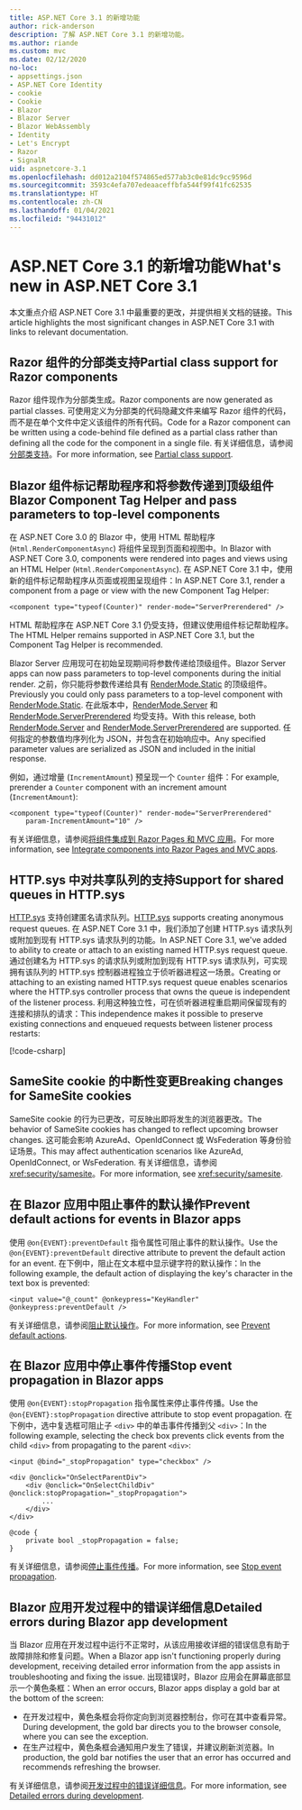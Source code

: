 ```yaml
---
title: ASP.NET Core 3.1 的新增功能
author: rick-anderson
description: 了解 ASP.NET Core 3.1 的新增功能。
ms.author: riande
ms.custom: mvc
ms.date: 02/12/2020
no-loc:
- appsettings.json
- ASP.NET Core Identity
- cookie
- Cookie
- Blazor
- Blazor Server
- Blazor WebAssembly
- Identity
- Let's Encrypt
- Razor
- SignalR
uid: aspnetcore-3.1
ms.openlocfilehash: dd012a2104f574865ed577ab3c0e81dc9cc9596d
ms.sourcegitcommit: 3593c4efa707edeaaceffbfa544f99f41fc62535
ms.translationtype: HT
ms.contentlocale: zh-CN
ms.lasthandoff: 01/04/2021
ms.locfileid: "94431012"
---
```

# <a name="whats-new-in-aspnet-core-31"></a><span data-ttu-id="195ee-103">ASP.NET Core 3.1 的新增功能</span><span class="sxs-lookup"><span data-stu-id="195ee-103">What's new in ASP.NET Core 3.1</span></span>

<span data-ttu-id="195ee-104">本文重点介绍 ASP.NET Core 3.1 中最重要的更改，并提供相关文档的链接。</span><span class="sxs-lookup"><span data-stu-id="195ee-104">This article highlights the most significant changes in ASP.NET Core 3.1 with links to relevant documentation.</span></span>

## <a name="partial-class-support-for-no-locrazor-components"></a><span data-ttu-id="195ee-105">Razor 组件的分部类支持</span><span class="sxs-lookup"><span data-stu-id="195ee-105">Partial class support for Razor components</span></span>

<span data-ttu-id="195ee-106">Razor 组件现作为分部类生成。</span><span class="sxs-lookup"><span data-stu-id="195ee-106">Razor components are now generated as partial classes.</span></span> <span data-ttu-id="195ee-107">可使用定义为分部类的代码隐藏文件来编写 Razor 组件的代码，而不是在单个文件中定义该组件的所有代码。</span><span class="sxs-lookup"><span data-stu-id="195ee-107">Code for a Razor component can be written using a code-behind file defined as a partial class rather than defining all the code for the component in a single file.</span></span> <span data-ttu-id="195ee-108">有关详细信息，请参阅[分部类支持](xref:blazor/components/index#partial-class-support)。</span><span class="sxs-lookup"><span data-stu-id="195ee-108">For more information, see [Partial class support](xref:blazor/components/index#partial-class-support).</span></span>

## <a name="no-locblazor-component-tag-helper-and-pass-parameters-to-top-level-components"></a><span data-ttu-id="195ee-109">Blazor 组件标记帮助程序和将参数传递到顶级组件</span><span class="sxs-lookup"><span data-stu-id="195ee-109">Blazor Component Tag Helper and pass parameters to top-level components</span></span>

<span data-ttu-id="195ee-110">在 ASP.NET Core 3.0 的 Blazor 中，使用 HTML 帮助程序 (`Html.RenderComponentAsync`) 将组件呈现到页面和视图中。</span><span class="sxs-lookup"><span data-stu-id="195ee-110">In Blazor with ASP.NET Core 3.0, components were rendered into pages and views using an HTML Helper (`Html.RenderComponentAsync`).</span></span> <span data-ttu-id="195ee-111">在 ASP.NET Core 3.1 中，使用新的组件标记帮助程序从页面或视图呈现组件：</span><span class="sxs-lookup"><span data-stu-id="195ee-111">In ASP.NET Core 3.1, render a component from a page or view with the new Component Tag Helper:</span></span>

```cshtml
<component type="typeof(Counter)" render-mode="ServerPrerendered" />
```

<span data-ttu-id="195ee-112">HTML 帮助程序在 ASP.NET Core 3.1 仍受支持，但建议使用组件标记帮助程序。</span><span class="sxs-lookup"><span data-stu-id="195ee-112">The HTML Helper remains supported in ASP.NET Core 3.1, but the Component Tag Helper is recommended.</span></span>

<span data-ttu-id="195ee-113">Blazor Server 应用现可在初始呈现期间将参数传递给顶级组件。</span><span class="sxs-lookup"><span data-stu-id="195ee-113">Blazor Server apps can now pass parameters to top-level components during the initial render.</span></span> <span data-ttu-id="195ee-114">之前，你只能将参数传递给具有 [RenderMode.Static](xref:Microsoft.AspNetCore.Mvc.Rendering.RenderMode.Static) 的顶级组件。</span><span class="sxs-lookup"><span data-stu-id="195ee-114">Previously you could only pass parameters to a top-level component with [RenderMode.Static](xref:Microsoft.AspNetCore.Mvc.Rendering.RenderMode.Static).</span></span> <span data-ttu-id="195ee-115">在此版本中，[RenderMode.Server](xref:Microsoft.AspNetCore.Mvc.Rendering.RenderMode.Server) 和 [RenderMode.ServerPrerendered](xref:Microsoft.AspNetCore.Mvc.Rendering.RenderMode.ServerPrerendered) 均受支持。</span><span class="sxs-lookup"><span data-stu-id="195ee-115">With this release, both [RenderMode.Server](xref:Microsoft.AspNetCore.Mvc.Rendering.RenderMode.Server) and [RenderMode.ServerPrerendered](xref:Microsoft.AspNetCore.Mvc.Rendering.RenderMode.ServerPrerendered) are supported.</span></span> <span data-ttu-id="195ee-116">任何指定的参数值均序列化为 JSON，并包含在初始响应中。</span><span class="sxs-lookup"><span data-stu-id="195ee-116">Any specified parameter values are serialized as JSON and included in the initial response.</span></span>

<span data-ttu-id="195ee-117">例如，通过增量 (`IncrementAmount`) 预呈现一个 `Counter` 组件：</span><span class="sxs-lookup"><span data-stu-id="195ee-117">For example, prerender a `Counter` component with an increment amount (`IncrementAmount`):</span></span>

```cshtml
<component type="typeof(Counter)" render-mode="ServerPrerendered" 
    param-IncrementAmount="10" />
```

<span data-ttu-id="195ee-118">有关详细信息，请参阅[将组件集成到 Razor Pages 和 MVC 应用](xref:blazor/components/prerendering-and-integration)。</span><span class="sxs-lookup"><span data-stu-id="195ee-118">For more information, see [Integrate components into Razor Pages and MVC apps](xref:blazor/components/prerendering-and-integration).</span></span>

## <a name="support-for-shared-queues-in-httpsys"></a><span data-ttu-id="195ee-119">HTTP.sys 中对共享队列的支持</span><span class="sxs-lookup"><span data-stu-id="195ee-119">Support for shared queues in HTTP.sys</span></span>

<span data-ttu-id="195ee-120">[HTTP.sys](xref:fundamentals/servers/httpsys) 支持创建匿名请求队列。</span><span class="sxs-lookup"><span data-stu-id="195ee-120">[HTTP.sys](xref:fundamentals/servers/httpsys) supports creating anonymous request queues.</span></span> <span data-ttu-id="195ee-121">在 ASP.NET Core 3.1 中，我们添加了创建 HTTP.sys 请求队列或附加到现有 HTTP.sys 请求队列的功能。</span><span class="sxs-lookup"><span data-stu-id="195ee-121">In ASP.NET Core 3.1, we've added to ability to create or attach to an existing named HTTP.sys request queue.</span></span> <span data-ttu-id="195ee-122">通过创建名为 HTTP.sys 的请求队列或附加到现有 HTTP.sys 请求队列，可实现拥有该队列的 HTTP.sys 控制器进程独立于侦听器进程这一场景。</span><span class="sxs-lookup"><span data-stu-id="195ee-122">Creating or attaching to an existing named HTTP.sys request queue enables scenarios where the HTTP.sys controller process that owns the queue is independent of the listener process.</span></span> <span data-ttu-id="195ee-123">利用这种独立性，可在侦听器进程重启期间保留现有的连接和排队的请求：</span><span class="sxs-lookup"><span data-stu-id="195ee-123">This independence makes it possible to preserve existing connections and enqueued requests between listener process restarts:</span></span>

[!code-csharp[](sample/Program.cs?name=snippet)]

## <a name="breaking-changes-for-samesite-no-loccookies"></a><span data-ttu-id="195ee-124">SameSite cookie 的中断性变更</span><span class="sxs-lookup"><span data-stu-id="195ee-124">Breaking changes for SameSite cookies</span></span>

<span data-ttu-id="195ee-125">SameSite cookie 的行为已更改，可反映出即将发生的浏览器更改。</span><span class="sxs-lookup"><span data-stu-id="195ee-125">The behavior of SameSite cookies has changed to reflect upcoming browser changes.</span></span> <span data-ttu-id="195ee-126">这可能会影响 AzureAd、OpenIdConnect 或 WsFederation 等身份验证场景。</span><span class="sxs-lookup"><span data-stu-id="195ee-126">This may affect authentication scenarios like AzureAd, OpenIdConnect, or WsFederation.</span></span> <span data-ttu-id="195ee-127">有关详细信息，请参阅 <xref:security/samesite>。</span><span class="sxs-lookup"><span data-stu-id="195ee-127">For more information, see <xref:security/samesite>.</span></span>

## <a name="prevent-default-actions-for-events-in-no-locblazor-apps"></a><span data-ttu-id="195ee-128">在 Blazor 应用中阻止事件的默认操作</span><span class="sxs-lookup"><span data-stu-id="195ee-128">Prevent default actions for events in Blazor apps</span></span>

<span data-ttu-id="195ee-129">使用 `@on{EVENT}:preventDefault` 指令属性可阻止事件的默认操作。</span><span class="sxs-lookup"><span data-stu-id="195ee-129">Use the `@on{EVENT}:preventDefault` directive attribute to prevent the default action for an event.</span></span> <span data-ttu-id="195ee-130">在下例中，阻止在文本框中显示键字符的默认操作：</span><span class="sxs-lookup"><span data-stu-id="195ee-130">In the following example, the default action of displaying the key's character in the text box is prevented:</span></span>

```razor
<input value="@_count" @onkeypress="KeyHandler" @onkeypress:preventDefault />
```

<span data-ttu-id="195ee-131">有关详细信息，请参阅[阻止默认操作](xref:blazor/components/event-handling#prevent-default-actions)。</span><span class="sxs-lookup"><span data-stu-id="195ee-131">For more information, see [Prevent default actions](xref:blazor/components/event-handling#prevent-default-actions).</span></span>

## <a name="stop-event-propagation-in-no-locblazor-apps"></a><span data-ttu-id="195ee-132">在 Blazor 应用中停止事件传播</span><span class="sxs-lookup"><span data-stu-id="195ee-132">Stop event propagation in Blazor apps</span></span>

<span data-ttu-id="195ee-133">使用 `@on{EVENT}:stopPropagation` 指令属性来停止事件传播。</span><span class="sxs-lookup"><span data-stu-id="195ee-133">Use the `@on{EVENT}:stopPropagation` directive attribute to stop event propagation.</span></span> <span data-ttu-id="195ee-134">在下例中，选中复选框可阻止子 `<div>` 中的单击事件传播到父 `<div>`：</span><span class="sxs-lookup"><span data-stu-id="195ee-134">In the following example, selecting the check box prevents click events from the child `<div>` from propagating to the parent `<div>`:</span></span>

```razor
<input @bind="_stopPropagation" type="checkbox" />

<div @onclick="OnSelectParentDiv">
    <div @onclick="OnSelectChildDiv" @onclick:stopPropagation="_stopPropagation">
        ...
    </div>
</div>

@code {
    private bool _stopPropagation = false;
}
```

<span data-ttu-id="195ee-135">有关详细信息，请参阅[停止事件传播](xref:blazor/components/event-handling#stop-event-propagation)。</span><span class="sxs-lookup"><span data-stu-id="195ee-135">For more information, see [Stop event propagation](xref:blazor/components/event-handling#stop-event-propagation).</span></span>

## <a name="detailed-errors-during-no-locblazor-app-development"></a><span data-ttu-id="195ee-136">Blazor 应用开发过程中的错误详细信息</span><span class="sxs-lookup"><span data-stu-id="195ee-136">Detailed errors during Blazor app development</span></span>

<span data-ttu-id="195ee-137">当 Blazor 应用在开发过程中运行不正常时，从该应用接收详细的错误信息有助于故障排除和修复问题。</span><span class="sxs-lookup"><span data-stu-id="195ee-137">When a Blazor app isn't functioning properly during development, receiving detailed error information from the app assists in troubleshooting and fixing the issue.</span></span> <span data-ttu-id="195ee-138">出现错误时，Blazor 应用会在屏幕底部显示一个黄色条框：</span><span class="sxs-lookup"><span data-stu-id="195ee-138">When an error occurs, Blazor apps display a gold bar at the bottom of the screen:</span></span>

* <span data-ttu-id="195ee-139">在开发过程中，黄色条框会将你定向到浏览器控制台，你可在其中查看异常。</span><span class="sxs-lookup"><span data-stu-id="195ee-139">During development, the gold bar directs you to the browser console, where you can see the exception.</span></span>
* <span data-ttu-id="195ee-140">在生产过程中，黄色条框会通知用户发生了错误，并建议刷新浏览器。</span><span class="sxs-lookup"><span data-stu-id="195ee-140">In production, the gold bar notifies the user that an error has occurred and recommends refreshing the browser.</span></span>

<span data-ttu-id="195ee-141">有关详细信息，请参阅[开发过程中的错误详细信息](xref:blazor/fundamentals/handle-errors#detailed-errors-during-development)。</span><span class="sxs-lookup"><span data-stu-id="195ee-141">For more information, see [Detailed errors during development](xref:blazor/fundamentals/handle-errors#detailed-errors-during-development).</span></span>
